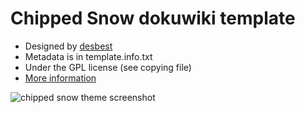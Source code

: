 # Chipped Snow dokuwiki template

* Designed by [desbest](http://desbest.com)
* Metadata is in template.info.txt
* Under the GPL license (see copying file)
* [More information](http://dokuwiki.org/template:chippedsnow)

![chipped snow theme screenshot](https://i.imgur.com/XHd0dRs.png)